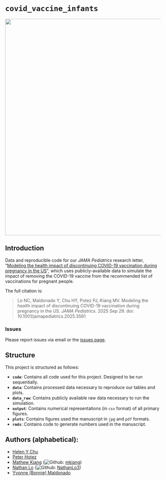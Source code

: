 
<!-- README.md is generated from README.Rmd. Please edit that file -->

# `covid_vaccine_infants`

<p align="center">

<img src="./plots/FigA_infants.jpg" width="700px" style="display: block; margin: auto;" />
</p>

## Introduction

Data and reproducible code for our *JAMA Pediatrics* research letter,
“[Modeling the health impact of discontinuing COVID-19 vaccination
during pregnancy in the
US](http://doi.org/10.1001/jamapediatrics.2025.3561)”, which uses
publicly-available data to simulate the impact of removing the COVID-19
vaccine from the recommended list of vaccinations for pregnant people.

The full citation is:

> Lo NC, Maldonado Y, Chu HY, Potez PJ, Kiang MV. Modeling the health
> impact of discontinuing COVID-19 vaccination during pregnancy in the
> US. *JAMA Pediatrics.* 2025 Sep 29. doi:
> 10.1001/jamapediatrics.2025.3561

### Issues

Please report issues via email or the [issues
page](https://github.com/mkiang/covid_vaccine_infants/issues).

## Structure

This project is structured as follows:

- **`code`**: Contains all code used for this project. Designed to be
  run sequentially.
- **`data`**: Contains processed data necessary to reproduce our tables
  and plots.
- **`data_raw`**: Contains publicly available raw data necessary to run
  the simulation.
- **`output`**: Contains numerical representations (in `csv` format) of
  all primary figures.
- **`plots`**: Contains figures used the manuscript in `jpg` and `pdf`
  formats.
- **`rmds`**: Contains code to generate numbers used in the manuscript.

## Authors (alphabetical):

- [Helen Y Chu](https://www.uwmedicine.org/bios/helen-chu)
- [Peter Hotez](https://www.bcm.edu/people-search/peter-hotez-23229)
- [Mathew Kiang](https://mathewkiang.com)
  (![Github](http://i.imgur.com/9I6NRUm.png):
  [mkiang](https://github.com/mkiang))
- [Nathan Lo](https://profiles.stanford.edu/nathan-lo)
  (![Github](http://i.imgur.com/9I6NRUm.png):
  [NathanLo3](https://github.com/NathanLo3))
- [Yvonne (Bonnie)
  Maldonado](https://med.stanford.edu/maldonadoepigroup/aboutus.html)
